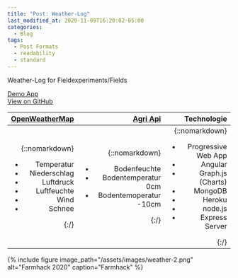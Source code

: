 ```yaml
---
title: "Post: Weather-Log"
last_modified_at: 2020-11-09T16:20:02-05:00
categories:
  - Blog
tags:
  - Post Formats
  - readability
  - standard
---
```


Weather-Log for Fieldexperiments/Fields   

<a href="https://ng-weather-log.herokuapp.com/#/user" class="btn" target="_blank">Demo App</a>      
<a href="https://github.com/saftione/open-wheather-map-log" class="btn" target="_blank">View on GitHub</a>




| <a href="https://openweathermap.org/" class="btn" target="_blank"> OpenWeatherMap</a> | <a href="https://agromonitoring.com/" class="btn" target="_blank"> Agri Api</a> |     Technologie  |
| -----------------: | --------------:  | --------------:  | 
| {::nomarkdown} <ul><li>Temperatur</li><li>Niederschlag</li><li>Luftdruck</li><li>Luftfeuchte</li><li>Wind</li><li>Schnee</li></ul> {:/} | {::nomarkdown} <ul><li>Bodenfeuchte</li><li>Bodentemperatur 0cm</li><li>Bodentemoperatur -10cm</li></ul> {:/} | {::nomarkdown} <ul><li>Progressive Web App</li><li>Angular </li><li>Graph.js (Charts)</li><li>MongoDB</li><li>Heroku</li><li>node.js </li><li>Express Server</li></ul> {:/}|       




{% include figure image_path="/assets/images/weather-2.png" alt="Farmhack 2020" caption="Farmhack" %}
